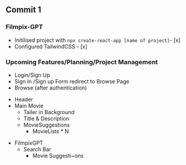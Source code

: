 ## Commit 1

### Filmpix-GPT

* Initilised project with
`npx create-react-app [name of project]`- [x]
* Configured TailwindCSS - [x]
### Upcoming Features/Planning/Project Management
* Login/Sign Up
* Sign In /Sign up Form
redirect to Browse Page
* Browse (after authentication)
- Header
- Main Movie
    - Tailer in Background
    - Title & Description
    - MovieSuggestions
        - MovieLists * N
* FilmpixGPT
    - Search Bar
        - Movie Suggesti~ons
